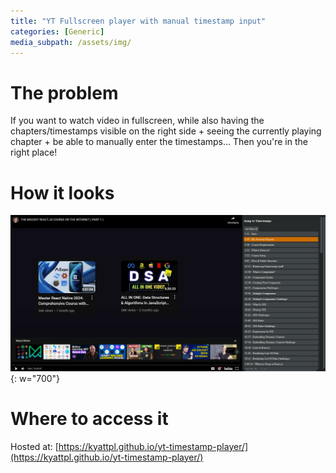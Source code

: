 ```yaml
---
title: "YT Fullscreen player with manual timestamp input"
categories: [Generic]
media_subpath: /assets/img/
---
```


# The problem
If you want to watch video in fullscreen, while also having the chapters/timestamps visible
on the right side + seeing the currently playing chapter + be able to manually enter the timestamps...
Then you're in the right place!

# How it looks

![image of the player](2024-10-31-yt-1.png){: w="700"}

# Where to access it
Hosted at: [https://kyattpl.github.io/yt-timestamp-player/](https://kyattpl.github.io/yt-timestamp-player/)